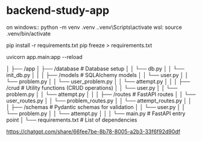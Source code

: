 # backend-study-app

on windows::
python -m venv .venv
.\.venv\Scripts\activate
wsl: source .venv/bin/activate

pip install -r requirements.txt
pip freeze > requirements.txt

uvicorn app.main:app --reload

│
├── /app
│   ├── /database            # Database setup
│   │   └── db.py
│   │   └── init_db.py
│   │
│   ├── /models              # SQLAlchemy models
│   │   └── user.py
│   │   └── problem.py
│   │   └── user_problem.py
│   │   └── attempt.py
│   │
│   ├── /crud                # Utility functions (CRUD operations)
│   │   └── user.py
│   │   └── problem.py
│   │   └── attempt.py
│   │
│   ├── /routes              # FastAPI routes
│   │   └── user_routes.py
│   │   └── problem_routes.py
│   │   └── attempt_routes.py
│   │
│   ├── /schemas             # Pydantic schemas for validation
│   │   └── user.py
│   │   └── problem.py
│   │   └── attempt.py
│   │
│   └── main.py              # FastAPI entry point
│
└── requirements.txt         # List of dependencies

https://chatgpt.com/share/66fee7be-8b78-8005-a2b3-33f6f92d90df
